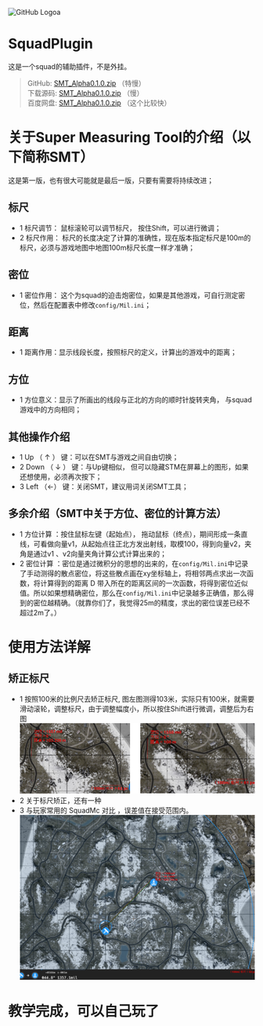 ![GitHub Logoa](/icon/favicon128_128.ico)
# SquadPlugin
这是一个squad的辅助插件，不是外挂。

> GitHub: [SMT_Alpha0.1.0.zip](https://github.com/CppToGo/SquadPlugin/files/3558628/SMT_Alpha0.1.0.zip)  （特慢）  
> 下载源码: [SMT_Alpha0.1.0.zip](https://github.com/CppToGo/SquadPlugin/releases)  （慢）  
> 百度网盘: [SMT_Alpha0.1.0.zip](https://pan.baidu.com/s/1bgAbescZWx21xCuwUH6DsA) （这个比较快）  
# 关于Super Measuring Tool的介绍（以下简称SMT）
这是第一版，也有很大可能就是最后一版，只要有需要将持续改进；
## 标尺
- 1  标尺调节： 鼠标滚轮可以调节标尺， 按住Shift，可以进行微调；
- 2  标尺作用： 标尺的长度决定了计算的准确性，现在版本指定标尺是100m的标尺，必须与游戏地图中地图100m标尺长度一样才准确；
## 密位
- 1 密位作用： 这个为squad的迫击炮密位，如果是其他游戏，可自行测定密位，然后在配置表中修改`config/Mil.ini`；
## 距离
- 1 距离作用：显示线段长度，按照标尺的定义，计算出的游戏中的距离；
## 方位
- 1 方位意义：显示了所画出的线段与正北的方向的顺时针旋转夹角， 与squad游戏中的方向相同；

## 其他操作介绍
- 1    Up   （ ↑ ） 键：可以在SMT与游戏之间自由切换；
- 2 Down （ ↓ ） 键：与Up键相似， 但可以隐藏STM在屏幕上的图形，如果还想使用，必须再次按下；
- 3   Left   （←） 键：关闭SMT，建议用词关闭SMT工具；
## 多余介绍（SMT中关于方位、密位的计算方法）
- 1 方位计算 ：按住鼠标左键（起始点）， 拖动鼠标（终点），期间形成一条直线，可看做向量v1，从起始点往正北方发出射线，取模100，得到向量v2，夹角是通过v1 、v2向量夹角计算公式计算出来的；
- 2 密位计算 ：密位是通过微积分的思想的出来的，在`config/Mil.ini`中记录了手动测得的散点密位，将这些散点画在xy坐标轴上，将相邻两点求出一次函数，将计算得到的距离 D 带入所在的距离区间的一次函数，将得到密位近似值。所以如果想精确密位，那么在`config/Mil.ini`中记录越多正确值，那么得到的密位越精确。（就靠你们了，我觉得25m的精度，求出的密位误差已经不超过2m了。）

# 使用方法详解
## 矫正标尺
- 1 按照100米的比例尺去矫正标尺, 图左图测得103米，实际只有100米，就需要滑动滚轮，调整标尺，由于调整幅度小，所以按住Shift进行微调，调整后为右图
![标尺矫正示意图](/MarkdownResources/标尺示意图.png)
- 2 关于标尺矫正，还有一种
- 3 与玩家常用的 SquadMc 对比 ，误差值在接受范围内。
![对比示意图](/MarkdownResources/对比示意图.png)

# 教学完成，可以自己玩了
